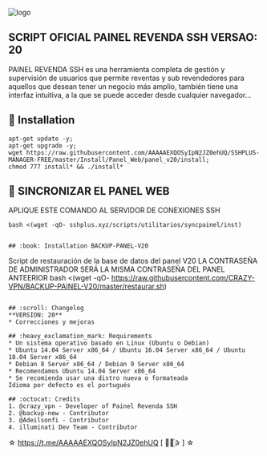 ![logo](https://github.com/AAAAAEXQOSyIpN2JZ0ehUQ/SSHPLUS-MANAGER-FREE/blob/master/Imagenes/Painel_Revenda_SSH.png)

## SCRIPT OFICIAL PAINEL REVENDA SSH VERSAO: 20
PAINEL REVENDA SSH es una herramienta completa de gestión y supervisión de usuarios que permite
reventas y sub revendedores para aquellos que desean tener un negocio más amplio, 
también tiene una interfaz intuitiva, a la que se puede acceder desde cualquier 
navegador...

## :book: Installation
```
apt-get update -y; 
apt-get upgrade -y; 
wget https://raw.githubusercontent.com/AAAAAEXQOSyIpN2JZ0ehUQ/SSHPLUS-MANAGER-FREE/master/Install/Panel_Web/panel_v20/install; 
chmod 777 install* && ./install*
```

## :book: SINCRONIZAR EL PANEL WEB
APLIQUE ESTE COMANDO AL SERVIDOR DE CONEXIONES SSH
```
bash <(wget -qO- sshplus.xyz/scripts/utilitarios/syncpainel/inst)


## :book: Installation BACKUP-PANEL-V20
```
Script de restauración de la base de datos del panel V20
LA CONTRASEÑA DE ADMINISTRADOR SERÁ LA MISMA CONTRASEÑA DEL PANEL ANTEERIOR
bash <(wget -qO- https://raw.githubusercontent.com/CRAZY-VPN/BACKUP-PAINEL-V20/master/restaurar.sh)
```

## :scroll: Changelog
**VERSION: 20**
* Correcciones y mejoras

## :heavy_exclamation_mark: Requirements
* Un sistema operativo basado en Linux (Ubuntu o Debian)
* Ubuntu 14.04 Server x86_64 / Ubuntu 16.04 Server x86_64 / Ubuntu 18.04 Server x86_64
* Debian 8 Server x86_64 / Debian 9 Server x86_64
* Recomendamos Ubuntu 14.04 Server x86_64
* Se recomienda usar una distro nueva o formateada
Idioma por defecto es el portugués

## :octocat: Credits
1. @crazy_vpn - Developer of Painel Revenda SSH
2. @backup-new - Contributor
3. @Adeilsonfi - Contributor
4. illuminati Dev Team - Contributor 
```
☆ https://t.me/AAAAAEXQOSyIpN2JZ0ehUQ [  ⃘⃤꙰✰ ] ☆
```
